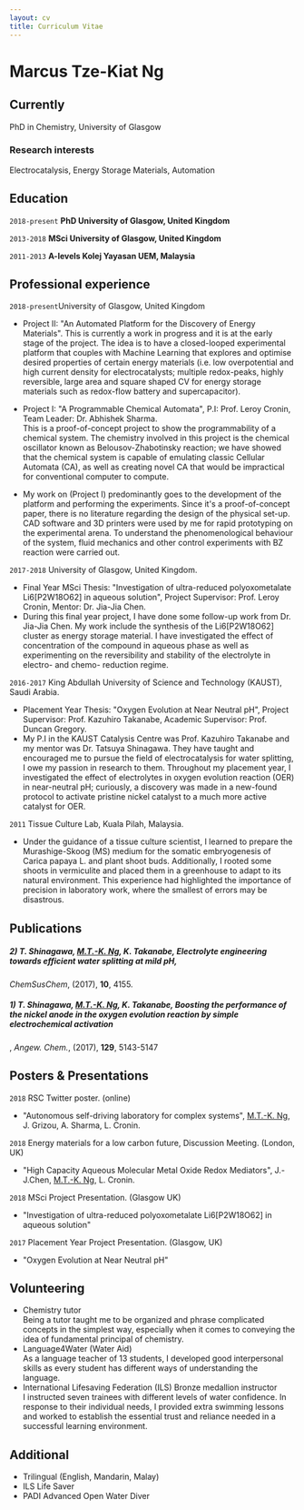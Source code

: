 ```yaml
---
layout: cv
title: Curriculum Vitae
---
```

# Marcus Tze-Kiat Ng




## Currently

PhD in Chemistry, University of Glasgow


### Research interests

Electrocatalysis, Energy Storage Materials, Automation

## Education

`2018-present`
__PhD University of Glasgow, United Kingdom__

`2013-2018`
__MSci University of Glasgow, United Kingdom__

`2011-2013`
__A-levels Kolej Yayasan UEM, Malaysia__

## Professional experience

`2018-present`University of Glasgow, United Kingdom

- Project II: "An Automated Platform for the Discovery of Energy Materials". This is currently a work in progress 
and it is at the early stage of the project. The idea is to have a closed-looped experimental platform that couples with
Machine Learning that explores and optimise desired properties of certain energy materials (i.e. low overpotential and
high current density for electrocatalysts; multiple redox-peaks, highly reversible, large area and square shaped CV for
energy storage materials such as redox-flow battery and supercapacitor).

- Project I: "A Programmable Chemical Automata", P.I: Prof. Leroy Cronin, Team Leader: Dr. Abhishek Sharma. <br/>
This is a proof-of-concept project to show the programmability of  a chemical system. The chemistry involved in this
project is the chemical oscillator known as Belousov-Zhabotinsky reaction; we have showed that the chemical system
is capable of emulating classic Cellular Automata (CA), as well as creating novel CA that would be impractical for 
conventional computer to compute. 
- My work on (Project I) predominantly goes to the development of the platform and performing the experiments. 
Since it's a proof-of-concept paper, there is no literature regarding the design of the physical set-up. CAD software and 
3D printers were used by me for rapid prototyping on the experimental arena. To understand the phenomenological behaviour
of the system, fluid mechanics and other control experiments with BZ reaction were carried out. 

`2017-2018` University of Glasgow, United Kingdom.

- Final Year MSci Thesis: "Investigation of ultra-reduced polyoxometalate Li6[P2W18O62] in aqueous solution", Project
Supervisor: Prof. Leroy Cronin, Mentor: Dr. Jia-Jia Chen. 
- During this final year project, I have done some follow-up work from Dr. Jia-Jia Chen. My work include the synthesis
of the Li6[P2W18O62] cluster as energy storage material. I have investigated the effect of concentration of the compound
in aqueous phase as well as experimenting on the reversibility and stability of the electrolyte in electro- and chemo-
reduction regime. 

`2016-2017` King Abdullah University of Science and Technology (KAUST), Saudi Arabia.
- Placement Year Thesis: "Oxygen Evolution at Near Neutral pH", Project Supervisor: Prof. Kazuhiro Takanabe,
Academic Supervisor: Prof. Duncan Gregory.
- My P.I in the KAUST Catalysis Centre was Prof. Kazuhiro Takanabe and my mentor was Dr. Tatsuya Shinagawa. 
They have taught and encouraged me to pursue the field of electrocatalysis for water splitting, I owe my passion in research
to them. Throughout my placement year, I investigated the effect of electrolytes in oxygen evolution reaction (OER) in 
near-neutral pH; curiously, a discovery was made in a new-found protocol to activate pristine nickel catalyst to a much 
more active catalyst for OER.

`2011` Tissue Culture Lab, Kuala Pilah, Malaysia.
- Under the guidance of a tissue culture scientist, I learned to prepare the Murashige-Skoog (MS) medium for the somatic 
embryogenesis of Carica papaya L. and plant shoot buds. Additionally, I rooted some shoots in vermiculite and placed 
them in a greenhouse to adapt to its natural environment. This experience had highlighted the importance of 
precision in laboratory work, where the smallest of errors may be disastrous.

## Publications

##### 2) T. Shinagawa, <u>M.T.-K. Ng</u>, K. Takanabe, **Electrolyte engineering towards efficient water splitting at mild pH**, 
<i>ChemSusChem</i>, (2017), **10**, 4155.
##### 1) T. Shinagawa, <u>M.T.-K. Ng</u>, K. Takanabe, **Boosting the performance of the nickel anode in the oxygen evolution reaction by simple electrochemical activation** 
, <i>Angew. Chem.</i>, (2017), **129**, 5143-5147


## Posters & Presentations
`2018` RSC Twitter poster. (online)
 - "Autonomous self-driving laboratory for complex systems", <u>M.T.-K. Ng</u>, J. Grizou, A. Sharma, L. Cronin.

`2018` Energy materials for a low carbon future, Discussion Meeting. (London, UK)
 - "High Capacity Aqueous Molecular Metal Oxide Redox Mediators", J.-J.Chen, <u>M.T.-K. Ng</u>, L. Cronin.
 
`2018` MSci Project Presentation. (Glasgow UK)
 
 - "Investigation of ultra-reduced polyoxometalate Li6[P2W18O62] in aqueous solution"
 
`2017` Placement Year Project Presentation. (Glasgow, UK)

- "Oxygen Evolution at Near Neutral pH"

## Volunteering

- Chemistry tutor <br/>
Being a tutor taught me to be organized and phrase complicated concepts in the simplest way, especially when it comes to conveying the idea of fundamental principal of chemistry.
- Language4Water (Water Aid) <br/>
As a language teacher of 13 students, I developed good interpersonal skills as every student has different ways of understanding the language.
- International Lifesaving Federation (ILS) Bronze medallion instructor <br/>
I instructed seven trainees with different levels of water confidence. In response to their individual needs, I provided extra swimming lessons and worked to establish the essential trust and reliance needed in a successful learning environment.


## Additional 
- Trilingual (English, Mandarin, Malay)
- ILS Life Saver
- PADI Advanced Open Water Diver 


<!-- ### Footer

Last updated: May 2020 -->


